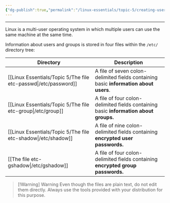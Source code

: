 ```yaml
---
{"dg-publish":true,"permalink":"/linux-essentials/topic-5/creating-users-and-groups/","noteIcon":"1"}
---
```


---
Linux is a multi-user operating system in which multiple users can use the same machine at the same time.

Information about users and groups is stored in four files within the `/etc/`  directory tree:

| Directory                              | Description                                                                          |
| -------------------------------------- | ------------------------------------------------------------------------------------ |
| [[Linux Essentials/Topic 5/The file etc-passwd\|/etc/password]] | A file of seven colon-delimited fields containing basic **information about users**. |
| [[Linux Essentials/Topic 5/The file etc-group\|/etc/group]]     | A file of four colon-delimited fields containing basic **information about groups.** |
| [[Linux Essentials/Topic 5/The file etc-shadow\|/etc/shadow]]   | A file of nine colon-delimited fields containing **encrypted user passwords.**       |
| [[The file etc-gshadow\|/etc/gshadow]] | A file of four colon-delimited fields containing **encrypted group passwords.**      |


> [!Warning] Warning
> Even though the files are plain text, do not edit them directly. Always use the tools provided with your distribution for this purpose.
